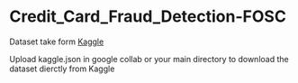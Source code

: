 # Credit_Card_Fraud_Detection-FOSC
Dataset take form [Kaggle](https://www.kaggle.com/datasets/mlg-ulb/creditcardfraud)

Upload kaggle.json in google collab or your main directory to download the dataset dierctly from Kaggle
